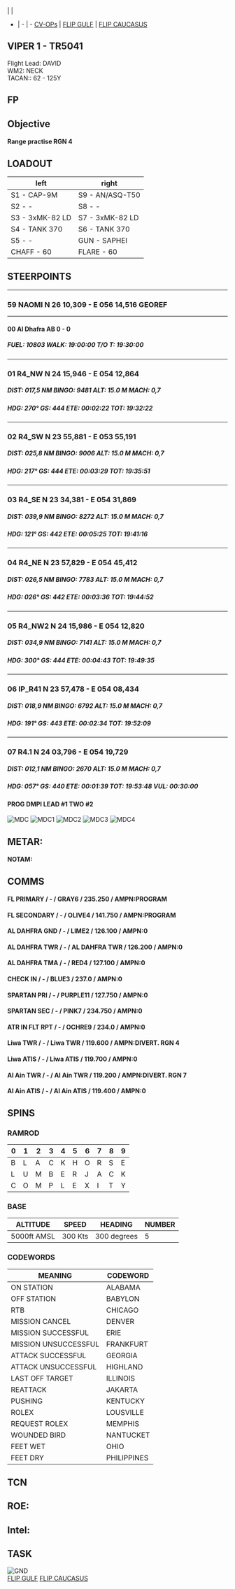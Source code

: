  |  | 
- | - | -
[CV-OPs](/CVOPS/cvops.md) | [FLIP GULF](https://www.dropbox.com/s/sp91zf63rx0esao/FLIP_GULFR2_EC1.pdf?dl=0) | [FLIP CAUCASUS](https://www.dropbox.com/s/ppiqy9ba7i8h8op/FLIP_CAUR_EC1.pdf?dl=0)

## VIPER 1 - TR5041

Flight Lead: DAVID  
WM2: NECK  
TACAN:: 62 - 125Y  



## FP


				


## Objective

#### Range practise RGN 4



## LOADOUT

left | right
----- | -----
S1 - CAP-9M | S9 - AN/ASQ-T50
S2 - - | S8 - -
S3 - 3xMK-82 LD | S7 - 3xMK-82 LD
S4 - TANK 370 | S6 - TANK 370
S5 - - | GUN - SAPHEI
CHAFF - 60 | FLARE - 60



## STEERPOINTS

---  												
###	59	NAOMI	N	26	10,309	  -  	E	056	14,516		GEOREF	
												
---  												
####	00	Al Dhafra AB									0 - 0	
#####  	FUEL:		10803		WALK:		19:00:00	T/O T:		19:30:00		
												
												
---  												
###	01	R4_NW	N	24	15,946	  -  	E	054	12,864			
#####	DIST:	017,5  NM	BINGO:	9481	ALT:		15.0 M	MACH:	0,7			
#####	HDG:	270°	GS:	444	ETE:		00:02:22	TOT:		19:32:22		
												
												
---  												
###	02	R4_SW	N	23	55,881	  -  	E	053	55,191			
#####	DIST:	025,8  NM	BINGO:	9006	ALT:		15.0 M	MACH:	0,7			
#####	HDG:	217°	GS:	444	ETE:		00:03:29	TOT:		19:35:51		
												
												
---  												
###	03	R4_SE	N	23	34,381	  -  	E	054	31,869			
#####	DIST:	039,9  NM	BINGO:	8272	ALT:		15.0 M	MACH:	0,7			
#####	HDG:	121°	GS:	442	ETE:		00:05:25	TOT:		19:41:16		
												
												
---  												
###	04	R4_NE	N	23	57,829	  -  	E	054	45,412			
#####	DIST:	026,5  NM	BINGO:	7783	ALT:		15.0 M	MACH:	0,7			
#####	HDG:	026°	GS:	442	ETE:		00:03:36	TOT:		19:44:52		
												
												
---  												
###	05	R4_NW2	N	24	15,986	  -  	E	054	12,820			
#####	DIST:	034,9  NM	BINGO:	7141	ALT:		15.0 M	MACH:	0,7			
#####	HDG:	300°	GS:	444	ETE:		00:04:43	TOT:		19:49:35		
												
												
---  												
###	06	IP_R41	N	23	57,478	  -  	E	054	08,434			
#####	DIST:	018,9  NM	BINGO:	6792	ALT:		15.0 M	MACH:	0,7			
#####	HDG:	191°	GS:	443	ETE:		00:02:34	TOT:		19:52:09		
												
												
---  												
###	07	R4.1	N	24	03,796	  -  	E	054	19,729			
#####	DIST:	012,1  NM	BINGO:	2670	ALT:		15.0 M	MACH:	0,7			
#####	HDG:	057°	GS:	440	ETE:		00:01:39	TOT:		19:53:48	VUL:	00:30:00
####	PROG DMPI LEAD #1 TWO #2											



![MDC](E10.png)
![MDC1](E20.png)
![MDC2](E30.png)
![MDC3](F10.png)
![MDC4](F20.png)

## METAR: 

#### NOTAM: 



## COMMS

#### FL PRIMARY / - / GRAY6 / 235.250 / AMPN:PROGRAM
#### FL SECONDARY / - / OLIVE4 / 141.750 / AMPN:PROGRAM
#### AL DAHFRA GND / - / LIME2 / 126.100 / AMPN:0
#### AL DAHFRA TWR / - / AL DAHFRA TWR / 126.200 / AMPN:0
#### AL DAHFRA TMA / - / RED4 / 127.100 / AMPN:0
#### CHECK IN / - / BLUE3 / 237.0 / AMPN:0
#### SPARTAN PRI / - / PURPLE11 / 127.750 / AMPN:0
#### SPARTAN SEC / - / PINK7 / 234.750 / AMPN:0
#### ATR IN FLT RPT / - / OCHRE9 / 234.0 / AMPN:0
#### Liwa TWR / - / Liwa TWR / 119.600 / AMPN:DIVERT. RGN 4
#### Liwa ATIS / - / Liwa ATIS / 119.700 / AMPN:0
#### Al Ain TWR / - / Al Ain TWR / 119.200 / AMPN:DIVERT. RGN 7
#### Al Ain ATIS / - / Al Ain ATIS / 119.400 / AMPN:0


## SPINS

### RAMROD

| 0 | 1 | 2 | 3 | 4 | 5 | 6 | 7 | 8 | 9 |
| - | - | - | - | - | - | - | - | - | - |
| B | L | A | C | K | H | O | R | S | E |
| L | U | M | B | E | R | J | A | C | K |
| C | O | M | P | L | E | X | I | T | Y |

### BASE

| ALTITUDE | SPEED | HEADING | NUMBER| 
| -------- | ----- | ------- | ----- | 
| 5000ft AMSL | 300 Kts | 300 degrees | 5 |

### CODEWORDS

| MEANING | CODEWORD | 
| ------- | -------- | 
| ON STATION | ALABAMA | 
| OFF STATION | BABYLON |
| RTB | CHICAGO |
| MISSION CANCEL | DENVER |
| MISSION SUCCESSFUL| ERIE |
| MISSION UNSUCCESSFUL| FRANKFURT |
| ATTACK SUCCESSFUL | GEORGIA |
| ATTACK UNSUCCESSFUL | HIGHLAND |
| LAST OFF TARGET| ILLINOIS |
| REATTACK | JAKARTA |
| PUSHING | KENTUCKY |
| ROLEX | LOUSVILLE |
| REQUEST ROLEX| MEMPHIS|
| WOUNDED BIRD | NANTUCKET |
| FEET WET | OHIO |
| FEET DRY | PHILIPPINES |

## TCN


## ROE:



## Intel:


## TASK


![GND](/FLIPS/OMAM_GND.png)  
[FLIP GULF](https://www.dropbox.com/s/sp91zf63rx0esao/FLIP_GULFR2_EC1.pdf?dl=0)
[FLIP CAUCASUS](https://www.dropbox.com/s/ppiqy9ba7i8h8op/FLIP_CAUR_EC1.pdf?dl=0)

